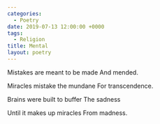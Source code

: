 ```yaml
---
categories:
  - Poetry
date: 2019-07-13 12:00:00 +0000
tags:
  - Religion
title: Mental
layout: poetry
---
```


Mistakes are meant to be made
And mended.

Miracles mistake the mundane
For transcendence.

Brains were built to buffer
The sadness

Until it makes up miracles
From madness.
